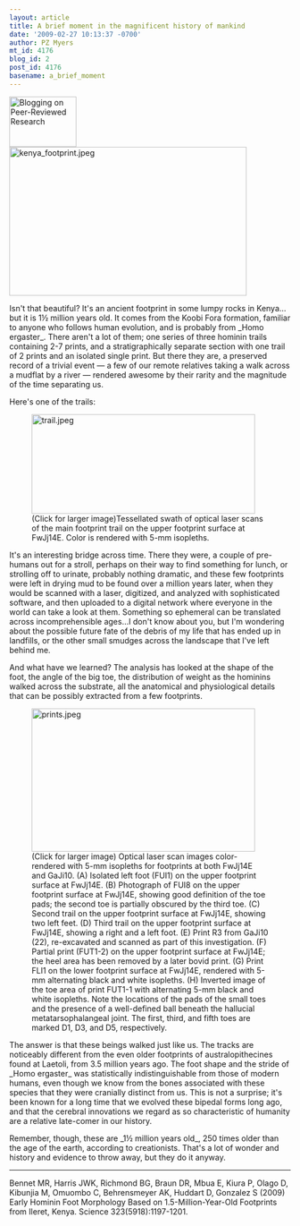 ```yaml
---
layout: article
title: A brief moment in the magnificent history of mankind
date: '2009-02-27 10:13:37 -0700'
author: PZ Myers
mt_id: 4176
blog_id: 2
post_id: 4176
basename: a_brief_moment
---
```

<a href="http://researchblogging.org/"><img src="http://scienceblogs.com/pharyngula/rb.png" alt="Blogging on Peer-Reviewed Research" width="120" height="90" style="float:left;" /></a>

<img src="http://scienceblogs.com/pharyngula/upload/2009/02/kenya_footprint.jpeg" alt="kenya_footprint.jpeg" width="425" height="266" />

<p>Isn't that beautiful? It's an ancient footprint in some lumpy rocks in Kenya&hellip;but it is 1&frac12; million years old. It comes from the Koobi Fora formation, familiar to anyone who follows human evolution, and is probably from _Homo ergaster_. There aren't a lot of them; one series of three hominin trails containing 2-7 prints, and a stratigraphically separate section with one trail of 2 prints and an isolated single print. But there they are, a preserved record of a trivial event &mdash; a few of our remote relatives taking a walk across a mudflat by a river &mdash; rendered awesome by their rarity and the magnitude of the time separating us.</p>

<p>Here's one of the trails:</p>

<figure>
<a href="http://scienceblogs.com/pharyngula/upload/2009/02/trail_lg.php"><img src="http://scienceblogs.com/pharyngula/upload/2009/02/trail.jpeg" alt="trail.jpeg" width="400" height="178" /></a>
<figcaption markdown="span">
(Click for larger image)Tessellated swath of optical laser scans of the main footprint trail on the upper footprint surface at FwJj14E. Color is rendered with 5-mm isopleths.
</figcaption>
</figure>

<p>It's an interesting bridge across time. There they were, a couple of pre-humans out for a stroll, perhaps on their way to find something for lunch, or strolling off to urinate, probably nothing dramatic, and these few footprints were left in drying mud to be found over a million years later, when they would be scanned with a laser, digitized, and analyzed with sophisticated software, and then uploaded to a digital network where everyone in the world can take a look at them. Something so ephemeral can be translated across incomprehensible ages&hellip;I don't know about you, but I'm wondering about the possible future fate of the debris of my life that has ended up in landfills, or the other small smudges across the landscape that I've left behind me.</p>

<p>And what have we learned? The analysis has looked at the shape of the foot, the angle of the big toe, the distribution of weight as the hominins walked across the substrate, all the anatomical and physiological details that can be possibly extracted from a few footprints.</p>

<figure>
<a href="http://scienceblogs.com/pharyngula/upload/2009/02/prints_lg.php"><img src="http://scienceblogs.com/pharyngula/upload/2009/02/prints.jpeg" alt="prints.jpeg" width="400" height="256" /></a>
<figcaption markdown="span">
(Click for larger image) Optical laser scan images color-rendered with 5-mm isopleths for footprints at both FwJj14E and GaJi10. (A) Isolated left foot (FUI1) on the upper footprint surface at FwJj14E. (B) Photograph of FUI8 on the upper footprint surface at FwJj14E, showing good definition of the toe pads; the second toe is partially obscured by the third toe. (C) Second trail on the upper footprint surface at FwJj14E, showing two left feet. (D) Third trail on the upper footprint surface at FwJj14E, showing a right and a left foot. (E) Print R3 from GaJi10 (22), re-excavated and scanned as part of this investigation. (F) Partial print (FUT1-2) on the upper footprint surface at FwJj14E; the heel area has been removed by a later bovid print. (G) Print FLI1 on the lower footprint surface at FwJj14E, rendered with 5-mm alternating black and white isopleths. (H) Inverted image of the toe area of print FUT1-1 with alternating 5-mm black and white isopleths. Note the locations of the pads of the small toes and the presence of a well-defined ball beneath the hallucial metatarsophalangeal joint. The first, third, and fifth toes are marked D1, D3, and D5, respectively.

</figcaption>
</figure>

<p>The answer is that these beings walked just like us. The tracks are noticeably different from the even older footprints of australopithecines found at Laetoli, from 3.5 million years ago. The foot shape and the stride of _Homo ergaster_ was statistically indistinguishable from those of modern humans, even though we know from the bones associated with these species that they were cranially distinct from us. This is not a surprise; it's been known for a long time that we evolved these bipedal forms long ago, and that the cerebral innovations we regard as so characteristic of humanity are a relative late-comer in our history.</p>

<p>Remember, though, these are _1&frac12; million years old_, 250 times older than the age of the earth, according to creationists. That's a lot of wonder and history and evidence to throw away, but they do it anyway.</p>

 

*********

<p>Bennet MR, Harris JWK, Richmond BG, Braun DR, Mbua E, Kiura P, Olago D, Kibunjia M, Omuombo C, Behrensmeyer AK, Huddart D, Gonzalez S (2009) Early Hominin Foot Morphology Based on 1.5-Million-Year-Old Footprints from Ileret, Kenya. Science 323(5918):1197-1201.</p>
